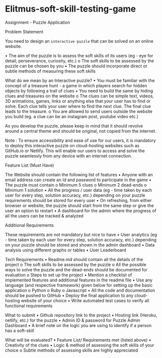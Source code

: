 # Elitmus-soft-skill-testing-game

Assignment - Puzzle Application

Problem Statement

You need to design an
`interactive puzzle`
that can be solved on an online website.

• The aim of the puzzle is to assess the soft skills of its users (eg - eye for detail, perseverance, curiosity, etc.)
o The soft skills to be assessed by the puzzle can be chosen by you
• The puzzle should incorporate direct or subtle methods of measuring these soft skills

What do we mean by an Interactive puzzle?
• You must be familiar with the concept of a treasure hunt - a game in which players search for hidden objects by following a trail of clues
• You need to build the same by hiding clues and treasures on the website
o The clues can be simple text, videos, 3D animations, games, links or anything else that your user has to find or solve. Each clue tells your user where to find the next clue. The final clue leads to the treasure.
o You are allowed to send users outside the website you build (eg. a clue can be an instagram post, youtube video etc.)

As you develop the puzzle, please keep in mind that it should revolve around a central theme and should be original, not copied from the internet.

Note : To ensure accessibility and ease of use for our users, it is mandatory to deploy this interactive puzzle on cloud-hosting websites such as GitHub.io or Netlify. This will enable our users to access and solve the puzzle seamlessly from any device with an internet connection.

Feature List (Must Have)

The Website should contain the following list of features
• Anyone with an email address can create an Id and password to participate in the game
• The puzzle must contain
o Minimum 5 clues
o Minimum 2 dead-ends
o Minimum 1 solution
• All the progress / user data (eg - time taken by each user for every step, solution accuracy, etc.) depending on your puzzle requirements should be stored for every user
• On refreshing, from either browser or website, the puzzle should start from the same step or give the user an option to restart
• A dashboard for the admin where the progress of all the users can be tracked & analyzed

Additional Requirements

These requirements are not mandatory but nice to have
• User analytics (eg - time taken by each user for every step, solution accuracy, etc.) depending on your puzzle should be stored and shown in the admin dashboard
• Data analysis using different graphs or tables
• User Leaderboard

Tech Requirements
• Readme.md should contain all the details of the project
o The soft skills to be assessed by the puzzle
o All the possible ways to solve the puzzle and the dead-ends should be documented for evaluation
o Steps to set up the project
• Mention a checklist of implemented features and additional features in the readme file
• Use any language (and respective framework) given below for setting up the basic application
o Python
o Ruby
o Javascript
• All the code and documentation should be pushed to GitHub
• Deploy the final application to any cloud-hosting website of your choice
• Write automated test cases to verify all functional requirements

What to submit
• Github repository link to the project
• Hosting link (Heroku, netlify, etc.) for the puzzle
• Admin ID & password for Puzzle Admin Dashboard
• A brief note on the logic you are using to identify if a person has a soft-skill

What will be evaluated?
• Feature List/ Requirements met (listed above)
• Creativity of the clues
• Logic & method of assessing the soft skills of your choice
o Subtle methods of assessing skills are highly appreciated
